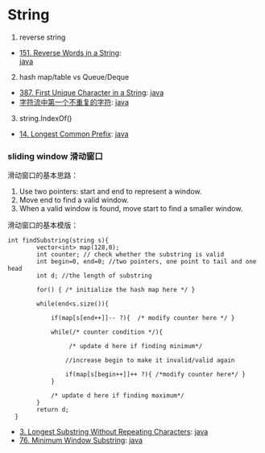 # String

1. reverse string

- [151. Reverse Words in a String](https://leetcode.com/problems/reverse-words-in-a-string/):  
  [java](/solution_java/0151_Reverse_Words_in_a_String.java)

2. hash map/table vs Queue/Deque

- [387. First Unique Character in a String](https://leetcode.com/problems/first-unique-character-in-a-string/):
  [java](/solution_java/0387_First_Unique_Character_in_a_String.java)
- [字符流中第一个不重复的字符](https://www.nowcoder.com/practice/00de97733b8e4f97a3fb5c680ee10720?tpId=13&&tqId=11207&rp=1&ru=/ta/coding-interviews&qru=/ta/coding-interviews/question-ranking):
  [java](/牛客网/JZ54_字符流中第一个不重复的字符.java)

3. string.IndexOf()

- [14. Longest Common Prefix](https://leetcode.com/problems/longest-common-prefix/):
  [java](/solution_java/0014_Longest_Common_Prefix.java)

### sliding window 滑动窗口

滑动窗口的基本思路：

1. Use two pointers: start and end to represent a window.
2. Move end to find a valid window.
3. When a valid window is found, move start to find a smaller window.

滑动窗口的基本模版：

```
int findSubstring(string s){
        vector<int> map(128,0);
        int counter; // check whether the substring is valid
        int begin=0, end=0; //two pointers, one point to tail and one  head
        int d; //the length of substring

        for() { /* initialize the hash map here */ }

        while(end<s.size()){

            if(map[s[end++]]-- ?){  /* modify counter here */ }

            while(/* counter condition */){

                 /* update d here if finding minimum*/

                //increase begin to make it invalid/valid again

                if(map[s[begin++]]++ ?){ /*modify counter here*/ }
            }

            /* update d here if finding maximum*/
        }
        return d;
  }
```

- [3. Longest Substring Without Repeating Characters](https://leetcode.com/problems/longest-substring-without-repeating-characters/):
  [java](/solution_java/0003_Longest_Substring_Without_Repeating_Characters.java)
- [76. Minimum Window Substring](https://leetcode.com/problems/minimum-window-substring/):
  [java](/solution_java/0076_Minimum_Window_Substring.java)
